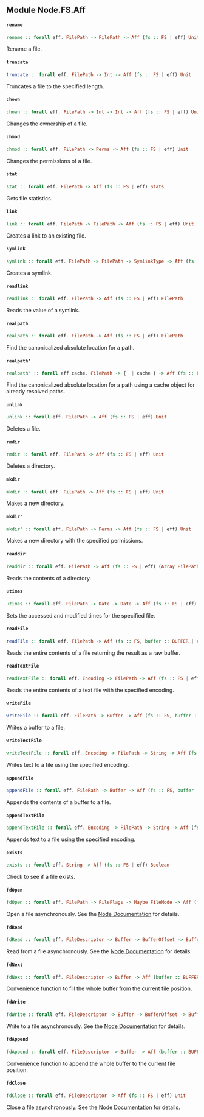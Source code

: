 ## Module Node.FS.Aff

#### `rename`

``` purescript
rename :: forall eff. FilePath -> FilePath -> Aff (fs :: FS | eff) Unit
```


Rename a file.


#### `truncate`

``` purescript
truncate :: forall eff. FilePath -> Int -> Aff (fs :: FS | eff) Unit
```


Truncates a file to the specified length.


#### `chown`

``` purescript
chown :: forall eff. FilePath -> Int -> Int -> Aff (fs :: FS | eff) Unit
```


Changes the ownership of a file.


#### `chmod`

``` purescript
chmod :: forall eff. FilePath -> Perms -> Aff (fs :: FS | eff) Unit
```


Changes the permissions of a file.


#### `stat`

``` purescript
stat :: forall eff. FilePath -> Aff (fs :: FS | eff) Stats
```


Gets file statistics.


#### `link`

``` purescript
link :: forall eff. FilePath -> FilePath -> Aff (fs :: FS | eff) Unit
```


Creates a link to an existing file.


#### `symlink`

``` purescript
symlink :: forall eff. FilePath -> FilePath -> SymlinkType -> Aff (fs :: FS | eff) Unit
```


Creates a symlink.


#### `readlink`

``` purescript
readlink :: forall eff. FilePath -> Aff (fs :: FS | eff) FilePath
```


Reads the value of a symlink.


#### `realpath`

``` purescript
realpath :: forall eff. FilePath -> Aff (fs :: FS | eff) FilePath
```


Find the canonicalized absolute location for a path.


#### `realpath'`

``` purescript
realpath' :: forall eff cache. FilePath -> {  | cache } -> Aff (fs :: FS | eff) FilePath
```


Find the canonicalized absolute location for a path using a cache object
for already resolved paths.


#### `unlink`

``` purescript
unlink :: forall eff. FilePath -> Aff (fs :: FS | eff) Unit
```


Deletes a file.


#### `rmdir`

``` purescript
rmdir :: forall eff. FilePath -> Aff (fs :: FS | eff) Unit
```


Deletes a directory.


#### `mkdir`

``` purescript
mkdir :: forall eff. FilePath -> Aff (fs :: FS | eff) Unit
```


Makes a new directory.


#### `mkdir'`

``` purescript
mkdir' :: forall eff. FilePath -> Perms -> Aff (fs :: FS | eff) Unit
```


Makes a new directory with the specified permissions.


#### `readdir`

``` purescript
readdir :: forall eff. FilePath -> Aff (fs :: FS | eff) (Array FilePath)
```


Reads the contents of a directory.


#### `utimes`

``` purescript
utimes :: forall eff. FilePath -> Date -> Date -> Aff (fs :: FS | eff) Unit
```


Sets the accessed and modified times for the specified file.


#### `readFile`

``` purescript
readFile :: forall eff. FilePath -> Aff (fs :: FS, buffer :: BUFFER | eff) Buffer
```


Reads the entire contents of a file returning the result as a raw buffer.


#### `readTextFile`

``` purescript
readTextFile :: forall eff. Encoding -> FilePath -> Aff (fs :: FS | eff) String
```


Reads the entire contents of a text file with the specified encoding.


#### `writeFile`

``` purescript
writeFile :: forall eff. FilePath -> Buffer -> Aff (fs :: FS, buffer :: BUFFER | eff) Unit
```


Writes a buffer to a file.


#### `writeTextFile`

``` purescript
writeTextFile :: forall eff. Encoding -> FilePath -> String -> Aff (fs :: FS | eff) Unit
```


Writes text to a file using the specified encoding.


#### `appendFile`

``` purescript
appendFile :: forall eff. FilePath -> Buffer -> Aff (fs :: FS, buffer :: BUFFER | eff) Unit
```


Appends the contents of a buffer to a file.


#### `appendTextFile`

``` purescript
appendTextFile :: forall eff. Encoding -> FilePath -> String -> Aff (fs :: FS | eff) Unit
```


Appends text to a file using the specified encoding.


#### `exists`

``` purescript
exists :: forall eff. String -> Aff (fs :: FS | eff) Boolean
```


Check to see if a file exists.


#### `fdOpen`

``` purescript
fdOpen :: forall eff. FilePath -> FileFlags -> Maybe FileMode -> Aff (fs :: FS | eff) FileDescriptor
```

Open a file asynchronously. See the [Node Documentation](https://nodejs.org/api/fs.html#fs_fs_open_path_flags_mode_callback)
for details.

#### `fdRead`

``` purescript
fdRead :: forall eff. FileDescriptor -> Buffer -> BufferOffset -> BufferLength -> Maybe FilePosition -> Aff (buffer :: BUFFER, fs :: FS | eff) ByteCount
```

Read from a file asynchronously. See the [Node Documentation](https://nodejs.org/api/fs.html#fs_fs_read_fd_buffer_offset_length_position_callback)
for details.

#### `fdNext`

``` purescript
fdNext :: forall eff. FileDescriptor -> Buffer -> Aff (buffer :: BUFFER, fs :: FS | eff) ByteCount
```

Convenience function to fill the whole buffer from the current
file position.

#### `fdWrite`

``` purescript
fdWrite :: forall eff. FileDescriptor -> Buffer -> BufferOffset -> BufferLength -> Maybe FilePosition -> Aff (buffer :: BUFFER, fs :: FS | eff) ByteCount
```

Write to a file asynchronously. See the [Node Documentation](https://nodejs.org/api/fs.html#fs_fs_write_fd_buffer_offset_length_position_callback)
for details.

#### `fdAppend`

``` purescript
fdAppend :: forall eff. FileDescriptor -> Buffer -> Aff (buffer :: BUFFER, fs :: FS | eff) ByteCount
```

Convenience function to append the whole buffer to the current
file position.

#### `fdClose`

``` purescript
fdClose :: forall eff. FileDescriptor -> Aff (fs :: FS | eff) Unit
```

Close a file asynchronously. See the [Node Documentation](https://nodejs.org/api/fs.html#fs_fs_close_fd_callback)
for details.


